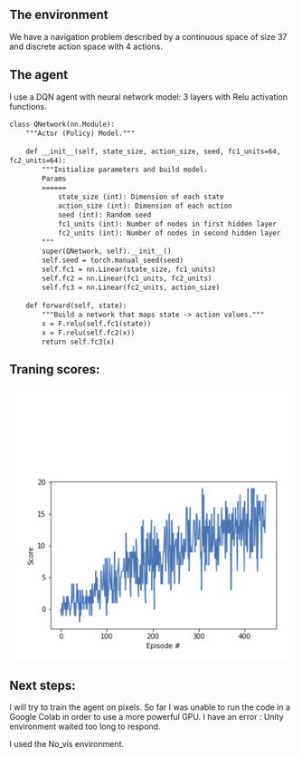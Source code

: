 [//]: # (Image References)

[image1]: https://user-images.githubusercontent.com/10624937/42135619-d90f2f28-7d12-11e8-8823-82b970a54d7e.gif "Trained Agent"

[image2]: training_scores.png "Training scores"

[//]: # (Image References)

[image1]: https://user-images.githubusercontent.com/10624937/42135619-d90f2f28-7d12-11e8-8823-82b970a54d7e.gif "Trained Agent"

[image2]: training_scores.png "Training scores"
## The environment

We have a navigation problem described by a continuous space of size 37 and discrete action space with 4 actions. 

## The agent

I use a DQN agent with neural network model: 3 layers with Relu activation functions.


```python:
class QNetwork(nn.Module):
    """Actor (Policy) Model."""

    def __init__(self, state_size, action_size, seed, fc1_units=64, fc2_units=64):
        """Initialize parameters and build model.
        Params
        ======
            state_size (int): Dimension of each state
            action_size (int): Dimension of each action
            seed (int): Random seed
            fc1_units (int): Number of nodes in first hidden layer
            fc2_units (int): Number of nodes in second hidden layer
        """
        super(QNetwork, self).__init__()
        self.seed = torch.manual_seed(seed)
        self.fc1 = nn.Linear(state_size, fc1_units)
        self.fc2 = nn.Linear(fc1_units, fc2_units)
        self.fc3 = nn.Linear(fc2_units, action_size)

    def forward(self, state):
        """Build a network that maps state -> action values."""
        x = F.relu(self.fc1(state))
        x = F.relu(self.fc2(x))
        return self.fc3(x)

```

## Traning scores:


![training][image2]


## Next steps:

I will try to train the agent on pixels. So far I was unable to run the code in a Google Colab in order to use a more powerful GPU.
I have an error : Unity environment waited too long to respond. 

I used the No_vis environment. 
